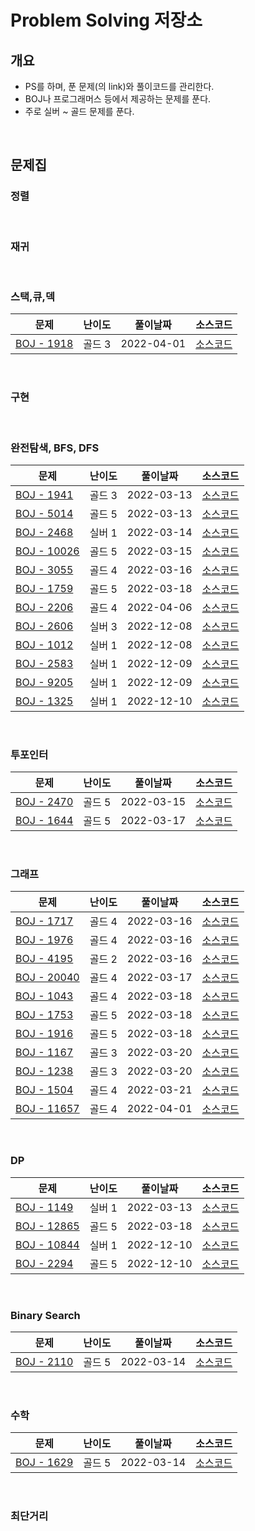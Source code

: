 # Problem Solving 저장소
## 개요
- PS를 하며, 푼 문제(의 link)와 풀이코드를 관리한다.
- BOJ나 프로그래머스 등에서 제공하는 문제를 푼다.
- 주로 실버 ~ 골드 문제를 푼다.

<br/>

## 문제집
### 정렬

<br/>

### 재귀

<br/>

### 스택,큐,덱

|문제|난이도|풀이날짜|소스코드|
|----|------|--------|----|
|[BOJ - 1918](https://www.acmicpc.net/problem/1918)|골드 3|2022-04-01|[소스코드](./BOJ/Q1918.java)|

<br/>

### 구현

<br/>

### 완전탐색, BFS, DFS

| 문제                                                   | 난이도  | 풀이날짜       | 소스코드                      |
|------------------------------------------------------|------|------------|---------------------------|
| [BOJ - 1941](https://www.acmicpc.net/problem/1941)   | 골드 3 | 2022-03-13 | [소스코드](./BOJ/Q1941.java)  |
| [BOJ - 5014](https://www.acmicpc.net/problem/5014)   | 골드 5 | 2022-03-13 | [소스코드](./BOJ/Q5014.java)  |
| [BOJ - 2468](https://www.acmicpc.net/problem/2468)   | 실버 1 | 2022-03-14 | [소스코드](./BOJ/Q2468.java)  |
| [BOJ - 10026](https://www.acmicpc.net/problem/10026) | 골드 5 | 2022-03-15 | [소스코드](./BOJ/Q10026.java) |
| [BOJ - 3055](https://www.acmicpc.net/problem/3055)   | 골드 4 | 2022-03-16 | [소스코드](./BOJ/Q3055.java)  |
| [BOJ - 1759](https://www.acmicpc.net/problem/1759)   | 골드 5 | 2022-03-18 | [소스코드](./BOJ/Q1759.java)  |
| [BOJ - 2206](https://www.acmicpc.net/problem/2206)   | 골드 4 | 2022-04-06 | [소스코드](./BOJ/Q2206.java)  |
| [BOJ - 2606](https://www.acmicpc.net/problem/2606)   | 실버 3 | 2022-12-08 | [소스코드](./BOJ/Q2606.java)  |
| [BOJ - 1012](https://www.acmicpc.net/problem/1012)   | 실버 1 | 2022-12-08 | [소스코드](./BOJ/Q1012.java)  |
| [BOJ - 2583](https://www.acmicpc.net/problem/2583)   | 실버 1 | 2022-12-09 | [소스코드](./BOJ/Q2583.java)  |
| [BOJ - 9205](https://www.acmicpc.net/problem/9205)   | 실버 1 | 2022-12-09 | [소스코드](./BOJ/Q9205.java)  |
| [BOJ - 1325](https://www.acmicpc.net/problem/1325)   | 실버 1 | 2022-12-10 | [소스코드](./BOJ/Q1325.java)  |

<br/>

### 투포인터

|문제|난이도|풀이날짜|소스코드|
|----|------|--------|----|
|[BOJ - 2470](https://www.acmicpc.net/problem/2470)|골드 5|2022-03-15|[소스코드](./BOJ/Q2470.java)|
|[BOJ - 1644](https://www.acmicpc.net/problem/1644)|골드 5|2022-03-17|[소스코드](./BOJ/Q1644.java)|

<br/>

### 그래프

|문제|난이도|풀이날짜|소스코드|
|----|------|--------|----|
|[BOJ - 1717](https://www.acmicpc.net/problem/1717)|골드 4|2022-03-16|[소스코드](./BOJ/Q1717.java)|
|[BOJ - 1976](https://www.acmicpc.net/problem/1976)|골드 4|2022-03-16|[소스코드](./BOJ/Q1976.java)|
|[BOJ - 4195](https://www.acmicpc.net/problem/4195)|골드 2|2022-03-16|[소스코드](./BOJ/Q4195.java)|
|[BOJ - 20040](https://www.acmicpc.net/problem/20040)|골드 4|2022-03-17|[소스코드](./BOJ/Q20040.java)|
|[BOJ - 1043](https://www.acmicpc.net/problem/1043)|골드 4|2022-03-18|[소스코드](./BOJ/Q1043.java)|
|[BOJ - 1753](https://www.acmicpc.net/problem/1753)|골드 5|2022-03-18|[소스코드](./BOJ/Q1753.java)|
|[BOJ - 1916](https://www.acmicpc.net/problem/1916)|골드 5|2022-03-18|[소스코드](./BOJ/Q1916.java)|
|[BOJ - 1167](https://www.acmicpc.net/problem/1167)|골드 3|2022-03-20|[소스코드](./BOJ/Q1167.java)|
|[BOJ - 1238](https://www.acmicpc.net/problem/1238)|골드 3|2022-03-20|[소스코드](./BOJ/Q1238.java)|
|[BOJ - 1504](https://www.acmicpc.net/problem/1504)|골드 4|2022-03-21|[소스코드](./BOJ/Q1504.java)|
|[BOJ - 11657](https://www.acmicpc.net/problem/11657)|골드 4|2022-04-01|[소스코드](./BOJ/Q11657.java)|

<br/>

### DP

| 문제                                                   | 난이도 | 풀이날짜       | 소스코드                      |
|------------------------------------------------------|--|------------|---------------------------|
| [BOJ - 1149](https://www.acmicpc.net/problem/1149)   | 실버 1 | 2022-03-13 | [소스코드](./BOJ/Q1149.java)  |
| [BOJ - 12865](https://www.acmicpc.net/problem/12865) | 골드 5 | 2022-03-18 | [소스코드](./BOJ/Q12865.java) |
| [BOJ - 10844](https://www.acmicpc.net/problem/10844) | 실버 1 | 2022-12-10 | [소스코드](./BOJ/Q10844.java) |
| [BOJ - 2294](https://www.acmicpc.net/problem/2294)   | 골드 5 | 2022-12-10 | [소스코드](./BOJ/Q2294.java) |

<br/>

### Binary Search

|문제|난이도|풀이날짜|소스코드|
|----|------|--------|----|
|[BOJ - 2110](https://www.acmicpc.net/problem/2110)|골드 5|2022-03-14|[소스코드](./BOJ/Q2110.java)|

<br/>

### 수학

|문제|난이도|풀이날짜|소스코드|
|----|------|--------|----|
|[BOJ - 1629](https://www.acmicpc.net/problem/1629)|골드 5|2022-03-14|[소스코드](./BOJ/Q1629.java)|

<br/>

### 최단거리